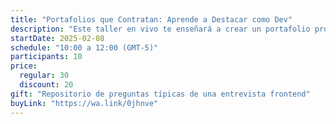 ```yaml
---
title: "Portafolios que Contratan: Aprende a Destacar como Dev"
description: "Este taller en vivo te enseñará a crear un portafolio profesional que destaque tus habilidades y atraiga reclutadores y clientes."
startDate: 2025-02-08
schedule: "10:00 a 12:00 (GMT-5)"
participants: 10
price:
  regular: 30
  discount: 20
gift: "Repositorio de preguntas típicas de una entrevista frontend"
buyLink: "https://wa.link/0jhnve"
---
```

